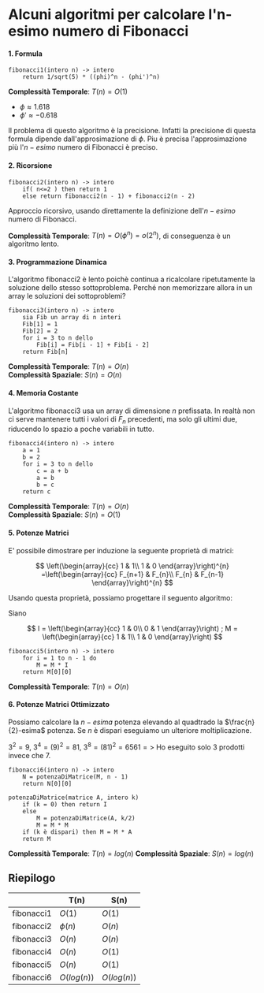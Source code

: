 # Alcuni algoritmi per calcolare l'n-esimo numero di Fibonacci

#### 1. Formula

```
fibonacci1(intero n) -> intero
    return 1/sqrt(5) * ((phi)^n - (phi')^n)
```

**Complessità Temporale**: $T(n) = O(1)$

- $\phi \approx 1.618$
- $\phi' \approx - 0.618$

Il problema di questo algoritmo è la precisione. 
Infatti la precisione di questa formula dipende dall'approsimazione di $\phi$. Piu è precisa l'approsimazione più l'$n-esimo$ numero di Fibonacci è preciso.

#### 2. Ricorsione

```
fibonacci2(intero n) -> intero
    if( n<=2 ) then return 1
    else return fibonacci2(n - 1) + fibonacci2(n - 2)
```

Approccio ricorsivo, usando direttamente la definizione dell'$n-esimo$ numero di Fibonacci.

**Complessità Temporale**: $T(n) = O(\phi^n) = o(2^n)$, di conseguenza è un algoritmo lento.

#### 3. Programmazione Dinamica

L'algoritmo fibonacci2 è lento poichè continua a ricalcolare ripetutamente la soluzione 
dello stesso sottoproblema. Perché non memorizzare allora in un array le soluzioni dei sottoproblemi?

```
fibonacci3(intero n) -> intero
    sia Fib un array di n interi
    Fib[1] = 1
    Fib[2] = 2
    for i = 3 to n dello
        Fib[i] = Fib[i - 1] + Fib[i - 2]
    return Fib[n]
```

**Complessità Temporale**: $T(n) = O(n)$  
**Complessità Spaziale**: $S(n) = O(n)$

#### 4. Memoria Costante

L'algoritmo fibonacci3 usa un array di dimensione $n$ prefissata. In realtà non ci serve mantenere tutti i valori di $F_{n}$ precedenti,
ma solo gli ultimi due, riducendo lo spazio a poche variabili in tutto.

```
fibonacci4(intero n) -> intero
    a = 1
    b = 2
    for i = 3 to n dello
        c = a + b
        a = b
        b = c
    return c
```

**Complessità Temporale**: $T(n) = O(n)$  
**Complessità Spaziale**: $S(n) = O(1)$

#### 5. Potenze Matrici

E' possibile dimostrare per induzione la seguente proprietà di matrici:

$$
\left(\begin{array}{cc} 
1 & 1\\
1 & 0
\end{array}\right)^{n}
=\left(\begin{array}{cc} 
F_{n+1} & F_{n}\\
F_{n} & F_{n-1}
\end{array}\right)^{n}
$$

Usando questa proprietà, possiamo progettare il seguento algoritmo:

Siano

$$
I = 
\left(\begin{array}{cc} 
1 & 0\\
0 & 1
\end{array}\right)
; M = \left(\begin{array}{cc} 
1 & 1\\
1 & 0
\end{array}\right)
$$  

```
fibonacci5(intero n) -> intero
    for i = 1 to n - 1 do 
        M = M * I
    return M[0][0]
```
**Complessità Temporale**: $T(n) = O(n)$

#### 6. Potenze Matrici Ottimizzato

Possiamo calcolare la $n-esima$ potenza elevando al quadtrado la $\frac{n}{2}-esima$ potenza. Se $n$ è dispari eseguiamo un ulteriore moltiplicazione.

$3^2 = 9$, $3^4 = (9)^2 = 81$, $3^8 = (81)^2 = 6561 =>$ Ho eseguito solo 3 prodotti invece che 7.

```
fibonacci6(intero n) -> intero
    N = potenzaDiMatrice(M, n - 1)
    return N[0][0]

potenzaDiMatrice(matrice A, intero k)
    if (k = 0) then return I
    else
        M = potenzaDiMatrice(A, k/2)
        M = M * M
    if (k è dispari) then M = M * A
    return M
```

**Complessità Temporale**: $T(n) = log(n)$
**Complessità Spaziale**: $S(n) = log(n)$


## Riepilogo

|            | T(n)        | S(n)        |
| ---------- | ----------- | ----------- |
| fibonacci1 | $O(1)$      | $O(1)$      |
| fibonacci2 | $\phi(n)$   | $O(n)$      |
| fibonacci3 | $O(n)$      | $O(n)$      |
| fibonacci4 | $O(n)$      | $O(1)$      |
| fibonacci5 | $O(n)$      | $O(1)$      |
| fibonacci6 | $O(log(n))$ | $O(log(n))$ |

